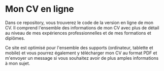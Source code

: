 # Mon CV en ligne

Dans ce repository, vous trouverez le code de la version en ligne de mon CV. Il comprend l'ensemble des informations de mon CV avec plus de détail au niveau de mes expériences professionnelles et de mes formations et diplômes.

Ce site est optimisé pour l'ensemble des supports (ordinateur, tablette et mobile) et vous pourrez également y télécharger mon CV au format PDF et m'envoyer un message si vous souhaitez avoir de plus amples informations à mon sujet.
